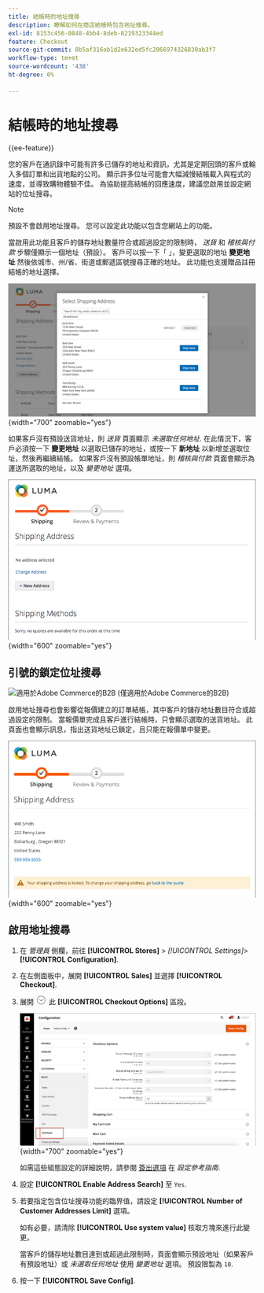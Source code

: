 ```yaml
---
title: 結帳時的地址搜尋
description: 瞭解如何在商店結帳時包含地址搜尋。
exl-id: 8153c456-0848-4bb4-8deb-8219323344ed
feature: Checkout
source-git-commit: 8b5af316ab1d2e632ed5fc2066974326830ab3f7
workflow-type: tm+mt
source-wordcount: '438'
ht-degree: 0%

---
```


# 結帳時的地址搜尋

{{ee-feature}}

您的客戶在通訊錄中可能有許多已儲存的地址和資訊，尤其是定期回頭的客戶或輸入多個訂單和出貨地點的公司。 顯示許多位址可能會大幅減慢結帳載入與程式的速度，並導致購物體驗不佳。 為協助提高結帳的回應速度，建議您啟用並設定網站的位址搜尋。

>[!NOTE]
>
>預設不會啟用地址搜尋。 您可以設定此功能以包含您網站上的功能。

當啟用此功能且客戶的儲存地址數量符合或超過設定的限制時， _送貨_ 和 _稽核與付款_ 步驟僅顯示一個地址（預設）。 客戶可以按一下「 」，變更選取的地址 **變更地址** 然後依城市、州/省、街道或郵遞區號搜尋正確的地址。 此功能也支援贈品註冊結帳的地址選擇。

![已儲存的送貨地址顯示的情況下進行簽出](./assets/storefront-checkout-address-search.png){width="700" zoomable="yes"}

如果客戶沒有預設送貨地址，則 _送貨_ 頁面顯示 _未選取任何地址_. 在此情況下，客戶必須按一下 **變更地址** 以選取已儲存的地址，或按一下 **新地址** 以新增並選取位址，然後再繼續結帳。 如果客戶沒有預設帳單地址，則 _稽核與付款_ 頁面會顯示為運送所選取的地址，以及 _變更地址_ 選項。

![結帳時未選取任何地址](./assets/storefront-checkout-address-search-no-default.png){width="600" zoomable="yes"}

## 引號的鎖定位址搜尋

![適用於Adobe Commerce的B2B](../assets/b2b.svg) (僅適用於Adobe Commerce的B2B)

啟用地址搜尋也會影響從報價建立的訂單結帳，其中客戶的儲存地址數目符合或超過設定的限制。 當報價單完成且客戶進行結帳時，只會顯示選取的送貨地址。 此頁面也會顯示訊息，指出送貨地址已鎖定，且只能在報價單中變更。

![為報價鎖定送貨地址](./assets/quote-checkout-shipping-address-locked.png){width="600" zoomable="yes"}

## 啟用地址搜尋

1. 在 _管理員_ 側欄，前往 **[!UICONTROL Stores]** > _[!UICONTROL Settings]_>**[!UICONTROL Configuration]**.

1. 在左側面板中，展開 **[!UICONTROL Sales]** 並選擇 **[!UICONTROL Checkout]**.

1. 展開 ![展開選擇器](../assets/icon-display-expand.png) 此 **[!UICONTROL Checkout Options]** 區段。

   ![設定 — 簽出選項](./assets/checkout-checkout-options.png){width="700" zoomable="yes"}

   如需這些組態設定的詳細說明，請參閱 [簽出選項](../configuration-reference/sales/checkout.md#checkout-options) 在 _設定參考指南_.

1. 設定 **[!UICONTROL Enable Address Search]** 至 `Yes`.

1. 若要指定包含位址搜尋功能的臨界值，請設定 **[!UICONTROL Number of Customer Addresses Limit]** 選項。

   如有必要，請清除 **[!UICONTROL Use system value]** 核取方塊來進行此變更。

   當客戶的儲存地址數目達到或超過此限制時，頁面會顯示預設地址（如果客戶有預設地址）或 _未選取任何地址_ 使用 _變更地址_ 選項。 預設限製為 `10`.

1. 按一下 **[!UICONTROL Save Config]**.
